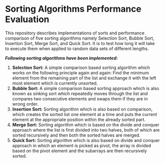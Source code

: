 # Sorting Algorithms Performance Evaluation

This repository describes implementations of sorts and performance comparison of five sorting algorithms namely Selection Sort, Bubble Sort, Insertion Sort, Merge Sort, and Quick Sort. It is to test how long it will take to execute them when applied to random data sets of different lengths.

***Following sorting algorithms have been implemented:***

 1. **Selection Sort:** A simple comparison based sorting algorithm which works on the following principle again and again:  Find the minimum element from the remaining part of the list and exchange it with the left most element which  is currently unsorted. 
 2. **Bubble Sort:** A simple comparison based sorting approach which is also known as  sinking sort which repeatedly moves through the list and compares two consecutive elements and swaps them if they are in  wrong order. 
 3. **Insertion Sort:** Sorting algorithm which is also based on comparison, which creates the  sorted list one element at a time and puts the current element at the appropriate position within the already sorted  part. 
 4. **Merge Sort:** Sorting algorithm which is based on the divide and conquer approach where the list  is first divided into two halves, both of which are sorted recursively and then both the sorted halves are  merged. 
 5. **Quick Sort:** Sorting algorithm which is also based on divide and conquer approach in which an  element is picked as pivot, the array is divided based on the pivot element and the subarrays are  then recursively sorted.
